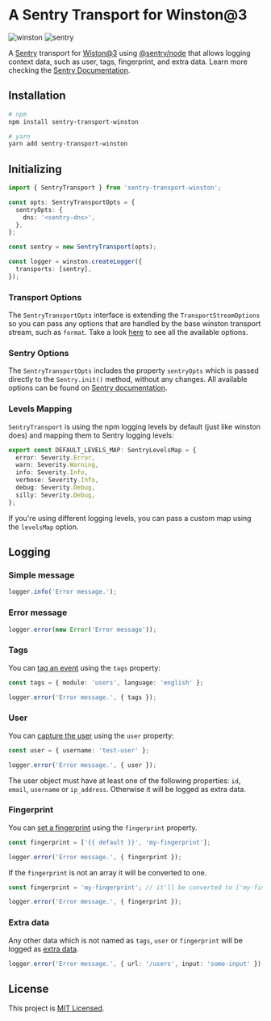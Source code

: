 # A Sentry Transport for Winston@3

![winston](https://img.shields.io/badge/winston-v3.2.1-informational.svg)
![sentry](https://img.shields.io/badge/sentry-v5.5.0-informational.svg)

A [Sentry](https://sentry.io/) transport for [Wiston@3](https://github.com/winstonjs/) using [@sentry/node](https://github.com/getsentry/sentry-javascript/tree/master/packages/node) that allows logging context data, such as user, tags, fingerprint, and extra data. Learn more checking the [Sentry Documentation](https://docs.sentry.io/enriching-error-data/context/?platform=node).

## Installation

```bash
# npm
npm install sentry-transport-winston

# yarn
yarn add sentry-transport-winston
```

## Initializing

```typescript
import { SentryTransport } from 'sentry-transport-winston';

const opts: SentryTransportOpts = {
  sentryOpts: {
    dns: '<sentry-dns>',
  },
};

const sentry = new SentryTransport(opts);

const logger = winston.createLogger({
  transports: [sentry],
});
```

### Transport Options

The `SentryTransportOpts` interface is extending the `TransportStreamOptions` so you can pass any options that are handled by the base winston transport stream, such as `format`. Take a look [here](https://github.com/winstonjs/winston-transport/blob/46db8f3c8cd8b106ade8d7e04a191ee388683d60/index.d.ts#L25) to see all the available options.

### Sentry Options

The `SentryTransportOpts` includes the property `sentryOpts` which is passed directly to the `Sentry.init()` method, without any changes. All available options can be found on [Sentry documentation](https://docs.sentry.io/error-reporting/configuration/?platform=browser).

### Levels Mapping

`SentryTransport` is using the npm logging levels by default (just like winston does) and mapping them to Sentry logging levels:

```typescript
export const DEFAULT_LEVELS_MAP: SentryLevelsMap = {
  error: Severity.Error,
  warn: Severity.Warning,
  info: Severity.Info,
  verbose: Severity.Info,
  debug: Severity.Debug,
  silly: Severity.Debug,
};
```

If you're using different logging levels, you can pass a custom map using the `levelsMap` option.

## Logging

### Simple message

```typescript
logger.info('Error message.');
```

### Error message

```typescript
logger.error(new Error('Error message'));
```

### Tags

You can [tag an event](https://docs.sentry.io/enriching-error-data/context/?platform=node#tagging-events) using the `tags` property:

```typescript
const tags = { module: 'users', language: 'english' };

logger.error('Error message.', { tags });
```

### User

You can [capture the user](https://docs.sentry.io/enriching-error-data/context/?platform=node#capturing-the-user) using the `user` property:

```typescript
const user = { username: 'test-user' };

logger.error('Error message.', { user });
```

The user object must have at least one of the following properties: `id`, `email`, `username` or `ip_address`. Otherwise it will be logged as extra data.

### Fingerprint

You can [set a fingerprint](https://docs.sentry.io/enriching-error-data/context/?platform=node#setting-the-fingerprint) using the `fingerprint` property.

```typescript
const fingerprint = ['{{ default }}', 'my-fingerprint'];

logger.error('Error message.', { fingerprint });
```

If the `fingerprint` is not an array it will be converted to one.

```typescript
const fingerprint = 'my-fingerprint'; // it'll be converted to ['my-fingerprint'];

logger.error('Error message.', { fingerprint });
```

### Extra data

Any other data which is not named as `tags`, `user` or `fingerprint` will be logged as [extra data](https://docs.sentry.io/enriching-error-data/context/?platform=node#extra-context).

```typescript
logger.error('Error message.', { url: '/users', input: 'some-input' });
```

## License

This project is [MIT Licensed](LICENSE).
